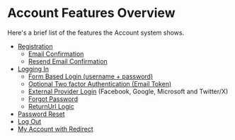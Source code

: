 # Account Features Overview

Here's a brief list of the features the Account system shows.  

- [Registration](../../src/Account/Account.RCL/Features/Account/Registration/RegistrationController.cs)
  - [Email Confirmation](../../src/Account/Account.RCL/Features/Account/Confirmation/ConfirmationController.cs)
  - [Resend Email Confirmation](../../src/Account/Account.RCL/Features/Account/Registration/RegistrationController.cs)
- [Logging In](../../src/Account/Account.RCL/Features/Account/LogIn/LogInController.cs)
  - [Form Based Login (username + password)]((../../src/Account/Account.RCL/Features/Account/LogIn/LogInController.cs))
  - [Optional Two factor Authentication (Email Token)](../../src/Account/Account.RCL/Features/Account/LogIn/LogInController.cs)
  - [External Provider Login](account-external-providers.md) (Facebook, Google, Microsoft and Twitter/X)
  - [Forgot Password](../../src/Account/Account.RCL/Features/Account/ForgotPasswordReset/ForgotPasswordResetController.cs)
  - [ReturnUrl Logic](../../src/Account/Account.RCL/Features/Account/LogIn/LogInController.cs)
- [Password Reset](../../src/Account/Account.RCL/Features/Account/ResetPassword/ResetPasswordController.cs)
- [Log Out](../../src/Account/Account.RCL/Features/Account/LogOut/LogOutController.cs)
- [My Account with Redirect](../../src/Account/Account.RCL/Features/Account/LogOut/LogOutController.cs)